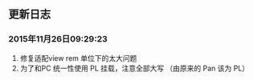 ## 更新日志

### 2015年11月26日09:29:23

1. 修复适配view rem 单位下的太大问题
2. 为了和PC 统一性使用 PL 挂载，注意全部大写 （由原来的 Pan 该为 PL）